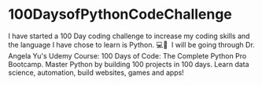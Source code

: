 # 100DaysofPythonCodeChallenge
I have started a 100 Day coding challenge to increase my coding skills and the language I have chose to learn is Python. 💻🐍  I will be going through Dr. Angela Yu's Udemy Course: 100 Days of Code: The Complete Python Pro Bootcamp. Master Python by building 100 projects in 100 days. Learn data science, automation, build websites, games and apps!
